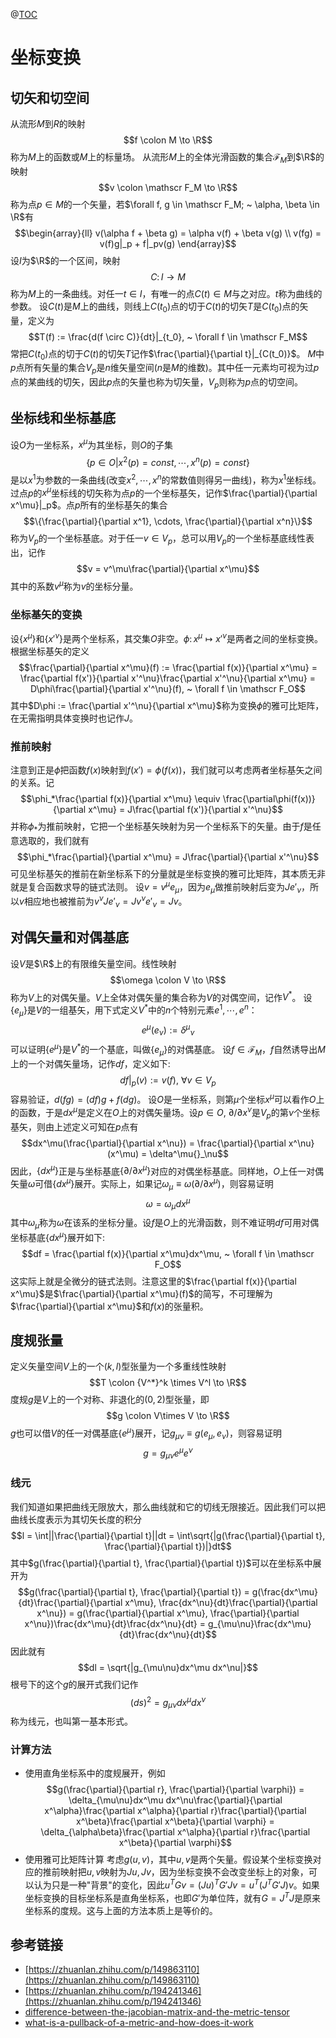 @[TOC](坐标变换)

# 坐标变换
## 切矢和切空间
从流形$M$到$R$的映射
$$f \colon M \to \R$$
称为$M$上的函数或$M$上的标量场。
从流形$M$上的全体光滑函数的集合$\mathscr F_M$到$\R$的映射
$$v \colon \mathscr F_M \to \R$$
称为点$p \in M$的一个矢量，若$\forall f, g \in \mathscr F_M; ~ \alpha, \beta \in \R$有
$$\begin{array}{ll}
v(\alpha f + \beta g) = \alpha v(f) + \beta v(g) \\
v(fg) = v(f)g|_p + f|_pv(g)
\end{array}$$
设$I$为$\R$的一个区间，映射
$$C \colon I \to M$$
称为$M$上的一条曲线。对任一$t \in I$，有唯一的点$C(t) \in M$与之对应。$t$称为曲线的参数。
设$C(t)$是$M$上的曲线，则线上$C(t_0)$点的切于$C(t)$的切矢$T$是$C(t_0)$点的矢量，定义为
$$T(f) := \frac{d(f \circ C)}{dt}|_{t_0}, ~ \forall f \in \mathscr F_M$$
常把$C(t_0)$点的切于$C(t)$的切矢$T$记作$\frac{\partial}{\partial t}|_{C(t_0)}$。
$M$中$p$点所有矢量的集合$V_p$是$n$维矢量空间($n$是$M$的维数)。其中任一元素均可视为过$p$点的某曲线的切矢，因此$p$点的矢量也称为切矢量，$V_p$则称为$p$点的切空间。
## 坐标线和坐标基底
设$O$为一坐标系，$x^\mu$为其坐标，则$O$的子集
$$\{p \in O | x^2(p) = const, \cdots, x^n(p) = const \}$$
是以$x^1$为参数的一条曲线(改变$x^2, \cdots, x^n$的常数值则得另一曲线)，称为$x^1$坐标线。
过点$p$的$x^\mu$坐标线的切矢称为点$p$的一个坐标基矢，记作$\frac{\partial}{\partial x^\mu}|_p$。点$p$所有的坐标基矢的集合
$$\{\frac{\partial}{\partial x^1}, \cdots, \frac{\partial}{\partial x^n}\}$$
称为$V_p$的一个坐标基底。对于任一$v \in V_p$，总可以用$V_p$的一个坐标基底线性表出，记作
$$v = v^\mu\frac{\partial}{\partial x^\mu}$$
其中的系数$v^\mu$称为$v$的坐标分量。
### 坐标基矢的变换
设$\{x^\mu\}$和$\{x'^\nu\}$是两个坐标系，其交集$O$非空。$\phi\colon x^\mu \mapsto x'^\nu$是两者之间的坐标变换。根据坐标基矢的定义
$$\frac{\partial}{\partial x^\mu}(f) := \frac{\partial f(x)}{\partial x^\mu} = \frac{\partial f(x')}{\partial x'^\nu}\frac{\partial x'^\nu}{\partial x^\mu} = D\phi\frac{\partial}{\partial x'^\nu}(f), ~ \forall f \in \mathscr F_O$$
其中$D\phi := \frac{\partial x'^\nu}{\partial x^\mu}$称为变换$\phi$的雅可比矩阵，在无需指明具体变换时也记作$J$。
### 推前映射
注意到正是$\phi$把函数$f(x)$映射到$f(x') = \phi(f(x))$，我们就可以考虑两者坐标基矢之间的关系。记
$$\phi_*\frac{\partial f(x)}{\partial x^\mu} \equiv \frac{\partial\phi(f(x))}{\partial x^\mu} = J\frac{\partial f(x')}{\partial x'^\nu}$$
并称$\phi_*$为推前映射，它把一个坐标基矢映射为另一个坐标系下的矢量。由于$f$是任意选取的，我们就有
$$\phi_*\frac{\partial}{\partial x^\mu} = J\frac{\partial}{\partial x'^\nu}$$
可见坐标基矢的推前在新坐标系下的分量就是坐标变换的雅可比矩阵，其本质无非就是复合函数求导的链式法则。
设$v = v^\mu e_\mu$，因为$e_\mu$做推前映射后变为$Je'_\nu$，所以$v$相应地也被推前为$v^\nu J e'_\nu = Jv^\nu e'_\nu = Jv$。
## 对偶矢量和对偶基底
设$V$是$\R$上的有限维矢量空间。线性映射
$$\omega \colon V \to \R$$
称为$V$上的对偶矢量。$V$上全体对偶矢量的集合称为$V$的对偶空间，记作$V^*$。
设$\{e_\mu\}$是$V$的一组基矢，用下式定义$V^*$中的$n$个特别元素$e^1, \cdots, e^n$：
$$e^\mu(e_\nu) := \delta^\mu{}_\nu$$
可以证明$\{e^\mu\}$是$V^*$的一个基底，叫做$\{e_\mu\}$的对偶基底。
设$f \in \mathscr F_M$，$f$自然诱导出$M$上的一个对偶矢量场，记作$df$，定义如下:
$$df|_p(v) := v(f), ~ \forall v \in V_p$$
容易验证，$d(fg) = (df)g + f(dg)$。
设$O$是一坐标系，则第$\mu$个坐标$x^\mu$可以看作$O$上的函数，于是$dx^\mu$是定义在$O$上的对偶矢量场。设$p \in O, ~ \partial / \partial x^\nu$是$V_p$的第$\nu$个坐标基矢，则由上述定义可知在$p$点有
$$dx^\mu(\frac{\partial}{\partial x^\nu}) = \frac{\partial}{\partial x^\nu}(x^\mu) = \delta^\mu{}_\nu$$
因此，$\{dx^\mu\}$正是与坐标基底$\{\partial / \partial x^\mu\}$对应的对偶坐标基底。同样地，$O$上任一对偶矢量$\omega$可借$\{dx^\mu\}$展开。实际上，如果记$\omega_\mu \equiv \omega(\partial / \partial x^\mu)$，则容易证明
$$\omega = \omega_\mu dx^\mu$$
其中$\omega_\mu$称为$\omega$在该系的坐标分量。设$f$是$O$上的光滑函数，则不难证明$df$可用对偶坐标基底$\{dx^\mu\}$展开如下:
$$df = \frac{\partial f(x)}{\partial x^\mu}dx^\mu, ~ \forall f \in \mathscr F_O$$
这实际上就是全微分的链式法则。注意这里的$\frac{\partial f(x)}{\partial x^\mu}$是$\frac{\partial}{\partial x^\mu}(f)$的简写，不可理解为$\frac{\partial}{\partial x^\mu}$和$f(x)$的张量积。
## 度规张量
定义矢量空间$V$上的一个$(k, l)$型张量为一个多重线性映射
$$T \colon {V^*}^k \times V^l \to \R$$
度规$g$是$V$上的一个对称、非退化的$(0, 2)$型张量，即
$$g \colon V\times V \to \R$$
$g$也可以借$V$的任一对偶基底$\{e^\mu\}$展开，记$g_{\mu\nu} \equiv g(e_\mu, e_\nu)$，则容易证明
$$g = g_{\mu\nu}e^\mu e^\nu$$
### 线元
我们知道如果把曲线无限放大，那么曲线就和它的切线无限接近。因此我们可以把曲线长度表示为其切矢长度的积分
$$l = \int||\frac{\partial}{\partial t}||dt = \int\sqrt{|g(\frac{\partial}{\partial t}, \frac{\partial}{\partial t})|}dt$$
其中$g(\frac{\partial}{\partial t}, \frac{\partial}{\partial t})$可以在坐标系中展开为
$$g(\frac{\partial}{\partial t}, \frac{\partial}{\partial t}) = g(\frac{dx^\mu}{dt}\frac{\partial}{\partial x^\mu}, \frac{dx^\nu}{dt}\frac{\partial}{\partial x^\nu}) = g(\frac{\partial}{\partial x^\mu}, \frac{\partial}{\partial x^\nu})\frac{dx^\mu}{dt}\frac{dx^\nu}{dt} = g_{\mu\nu}\frac{dx^\mu}{dt}\frac{dx^\nu}{dt}$$
因此就有
$$dl = \sqrt{|g_{\mu\nu}dx^\mu dx^\nu|}$$
根号下的这个$g$的展开式我们记作
$$(ds)^2 = g_{\mu\nu}dx^\mu dx^\nu$$
称为线元，也叫第一基本形式。
### 计算方法
* 使用直角坐标系中的度规展开，例如
$$g(\frac{\partial}{\partial r}, \frac{\partial}{\partial \varphi}) = \delta_{\mu\nu}dx^\mu dx^\nu\frac{\partial}{\partial x^\alpha}\frac{\partial x^\alpha}{\partial r}\frac{\partial}{\partial x^\beta}\frac{\partial x^\beta}{\partial \varphi} = \delta_{\alpha\beta}\frac{\partial x^\alpha}{\partial r}\frac{\partial x^\beta}{\partial \varphi}$$
* 使用雅可比矩阵计算
考虑$g(u, v)$，其中$u, v$是两个矢量。假设某个坐标变换对应的推前映射把$u, v$映射为$Ju, Jv$，因为坐标变换不会改变坐标上的对象，可以认为只是一种"背景"的变化，因此$u^TGv = (Ju)^TG'Jv = u^T(J^TG'J)v$。如果坐标变换的目标坐标系是直角坐标系，也即$G'$为单位阵，就有$G = J^TJ$是原来坐标系的度规。这与上面的方法本质上是等价的。
## 参考链接
- [https://zhuanlan.zhihu.com/p/149863110](https://zhuanlan.zhihu.com/p/149863110)
- [https://zhuanlan.zhihu.com/p/194241346](https://zhuanlan.zhihu.com/p/194241346)
- [difference-between-the-jacobian-matrix-and-the-metric-tensor](https://math.stackexchange.com/questions/923675/difference-between-the-jacobian-matrix-and-the-metric-tensor/956352)
- [what-is-a-pullback-of-a-metric-and-how-does-it-work](https://math.stackexchange.com/questions/2849050/what-is-a-pullback-of-a-metric-and-how-does-it-work/2849081)
